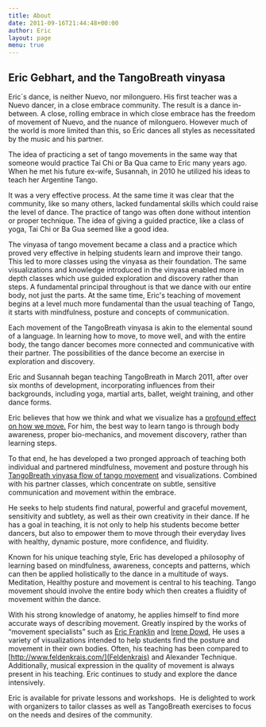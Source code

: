 ```yaml
---
title: About
date: 2011-09-16T21:44:48+00:00
author: Eric
layout: page
menu: true
---
```

## Eric Gebhart, and the TangoBreath vinyasa

Eric´s dance, is neither Nuevo, nor milonguero. His first teacher was a Nuevo dancer, in a close embrace community. The result is a dance in-between. A close, rolling embrace in which close embrace has the freedom of movement of Nuevo, and the nuance of milonguero. However much of the world is more limited than this, so Eric dances all styles as necessitated by the music and his partner.

The idea of practicing a set of tango movements in the same way that someone would practice Tai Chi or Ba Qua came to Eric many years ago. 
When he met his future ex-wife, Susannah, in 2010 he utilized his ideas to teach her Argentine Tango.

It was a very effective process. At the same time it was clear that the community, like so many others,
lacked fundamental skills which could raise the level of dance. 
The practice of tango was often done without intention or proper technique. The idea of giving a guided practice, like a class of yoga, Tai Chi or Ba Gua seemed like a good idea.

The vinyasa of tango movement became a class and a practice which proved very effective in helping students learn and improve their tango. 
This led to more classes using the vinyasa as their foundation. 
The same visualizations and knowledge introduced in the vinyasa enabled
more in depth classes which use guided exploration and discovery rather than steps. 
A fundamental principal throughout is that we dance with our entire body, not just the parts. 
At the same time, Eric's teaching of movement begins at a level much more fundamental than the usual teaching of Tango, it starts with mindfulness, posture and concepts of communication.
      
Each movement of the TangoBreath vinyasa is akin to the elemental sound of a language. In learning how to move, to move well, and with the entire body, the tango dancer becomes more connected and communicative with their partner. The possibilities of the dance become an exercise in exploration and discovery. 

Eric and Susannah began teaching TangoBreath in March 2011, after over six months of development, incorporating influences from their backgrounds, including yoga, martial arts, ballet, weight training, and other dance forms.</td> 

Eric believes that how we think and what we visualize has a 
[profound effect on how we move.](href="http://www.tangobreath.com/how-we-think-affects-the-way-we-move-2)
For him, the best way to learn tango is through body awareness, 
proper bio-mechanics, and movement discovery, rather than learning steps.

To that end, he has developed a two pronged approach
of teaching both individual and partnered mindfulness, movement and
posture through his 
[TangoBreath vinyasa flow of tango movement](http://www.tangobreath.com/tangobreath) 
and visualizations. Combined with his partner classes, which
concentrate on subtle, sensitive communication and movement within
the embrace.

He seeks to help students find natural, powerful and graceful movement, sensitivity and subtlety, as well as their own creativity in their dance. If he has a goal in teaching, it is not only to help his students become better dancers, but also to empower them to move through their everyday lives with healthy, dynamic posture, more confidence, and fluidity.
        
Known for his unique teaching style, Eric has developed a philosophy
of learning based on mindfulness, awareness, concepts and patterns, 
which can then be applied
holistically to the dance in a multitude of ways. Meditation, Healthy posture and
movement is central to his teaching. Tango movement should involve the
entire body which then creates a fluidity of movement within the dance.


With his strong knowledge of anatomy, he applies himself to find more accurate ways of describing movement. 
Greatly inspired by the works of “movement specialists” such as
[Eric Franklin](http://www.franklin-methode.ch/default-sE.html) and 
[Irene Dowd](http://www.juilliard.edu/degrees-programs/dance/faculty/detail.php?FacultyId=72&School=College&Division=Dance"), 
He uses a variety of visualizations intended to help students find the posture and movement in their own bodies. 
Often, his teaching has been compared to [http://www.feldenkrais.com/](Feldenkrais) and Alexander Technique. 
Additionally, musical expression in the quality of movement is always present in his teaching. Eric continues to study and explore the dance intensively.

Eric is available for private lessons and workshops.  He is delighted to work with organizers to tailor classes as well as TangoBreath exercises to focus on the needs and desires of the community.


